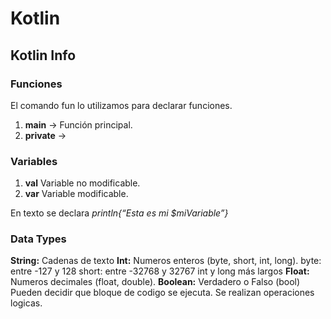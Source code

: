 # Kotlin
## Kotlin Info

### Funciones
El comando fun lo utilizamos para declarar funciones.
1. **main** -> Función principal.
2. **private** ->

### Variables
1. **val** Variable no modificable.
2. **var** Variable modificable.

En texto se declara *println{“Esta es mi $miVariable”}*

### Data Types
**String:** Cadenas de texto
**Int:** Numeros enteros (byte, short, int, long).
	byte: entre -127 y 128
	short: entre -32768 y 32767		int y long más largos
**Float:** Numeros decimales (float, double).
**Boolean:** Verdadero o Falso (bool)
	Pueden decidir que bloque de codigo se ejecuta.
	Se realizan operaciones logicas.
	


	
